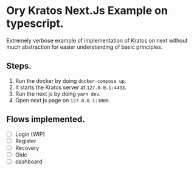 # Ory Kratos Next.Js Example on typescript.

Extremely verbose example of implementation of Kratos on next without much abstraction for easier understanding of basic principles.

## Steps.

1. Run the docker by doing `docker-compose up`.
2. It starts the Kratos server at `127.0.0.1:4433`.
3. Run the next js by doing `yarn dev`.
4. Open next js page on `127.0.0.1:3000`.

## Flows implemented.

- [ ] Login (WIP)
- [ ] Register
- [ ] Recovery
- [ ] Oidc
- [ ] dashboard
